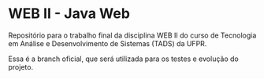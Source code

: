 # WEB II - Java Web
Repositório para o trabalho final da disciplina WEB II do curso de Tecnologia em Análise e Desenvolvimento de Sistemas (TADS) da UFPR.

Essa é a branch oficial, que será utilizada para os testes e evolução do projeto.
